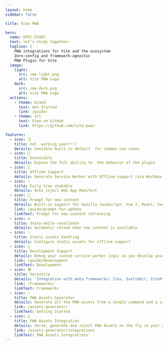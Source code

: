 ```yaml
---
layout: home
sidebar: false

title: Vite PWA

hero:
  name: UPSC.STUDY
  text: let's study together✨
  tagline: |
    PWA integrations for Vite and the ecosystem
    Zero-config and framework-agnostic
    PWA Plugin for Vite
  image:
    light:
      src: /me-light.png
      alt: Vite PWA Logo
    dark:
      src: /me-dark.png
      alt: Vite PWA Logo
  actions:
    - theme: brand
      text: Get Started
      link: /guide/
    - theme: alt
      text: View on GitHub
      link: https://github.com/vite-pwa/

features:
  - icon: 👌
    title: not  working yaarr!!! 
    details: Sensible built-in default  for common use cases
  - icon: 🔩
    title: Extensible
    details: Expose the full ability to  the behavior of the plugin
  - icon: 🔌
    title: Offline Support
    details: Generate Service Worker with Offline support (via Workbox)
  - icon: ⚡
    title: Fully tree shakable
    details: Auto inject Web App Manifest
  - icon: 💬
    title: Prompt for new content
    details: Built-in support for Vanilla JavaScript, Vue 3, React, Svelte, SolidJS and Preact
    link: /guide/prompt-for-update
    linkText: Prompt for new content refreshing
  - icon: ⚙️
    title: Stale-while-revalidate
    details: Automatic reload when new content is available
  - icon: ✨
    title: Static assets handling
    details: Configure static assets for offline support
  - icon: 🐞
    title: Development Support
    details: Debug your custom service worker logic as you develop your application
    link: /guide/development
    linkText: Development
  - icon: 🛠️
    title: Versatile
    details: 'Integration with meta frameworks: îles, SvelteKit, VitePress, Astro, and Nuxt 3'
    link: /frameworks/
    linkText: Frameworks
  - icon: 💥
    title: PWA Assets Generator
    details: Generate all the PWA assets from a single command and a single source image
    link: /assets-generator/
    linkText: Getting Started
  - icon: 🚀
    title: PWA Assets Integration
    details: Serve, generate and inject PWA Assets on the fly in your application
    link: /assets-generator/integrations
    linkText: PWA Assets Integrations
---
```

